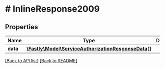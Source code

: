 # # InlineResponse2009

## Properties

Name | Type | Description | Notes
------------ | ------------- | ------------- | -------------
**data** | [**\Fastly\Model\ServiceAuthorizationResponseData[]**](ServiceAuthorizationResponseData.md) |  | [optional] 


[[Back to API list]](../../README.md#endpoints) [[Back to README]](../../README.md)
